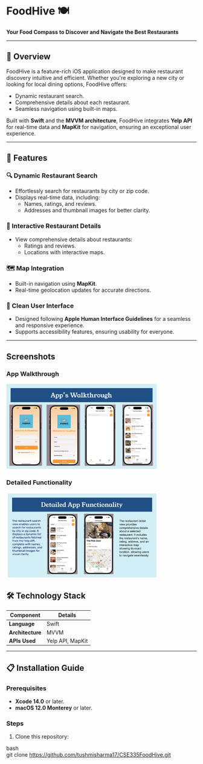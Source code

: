 # FoodHive 🍽️  
**Your Food Compass to Discover and Navigate the Best Restaurants**  

---

## 🚀 Overview  
FoodHive is a feature-rich iOS application designed to make restaurant discovery intuitive and efficient. Whether you're exploring a new city or looking for local dining options, FoodHive offers:  
- Dynamic restaurant search.  
- Comprehensive details about each restaurant.  
- Seamless navigation using built-in maps.  

Built with **Swift** and the **MVVM architecture**, FoodHive integrates **Yelp API** for real-time data and **MapKit** for navigation, ensuring an exceptional user experience.  

---

## 🌟 Features  

### 🔍 Dynamic Restaurant Search  
- Effortlessly search for restaurants by city or zip code.  
- Displays real-time data, including:  
  - Names, ratings, and reviews.  
  - Addresses and thumbnail images for better clarity.  

### 📝 Interactive Restaurant Details  
- View comprehensive details about restaurants:  
  - Ratings and reviews.  
  - Locations with interactive maps.  

### 🗺️ Map Integration  
- Built-in navigation using **MapKit**.  
- Real-time geolocation updates for accurate directions.  

### 🎨 Clean User Interface  
- Designed following **Apple Human Interface Guidelines** for a seamless and responsive experience.  
- Supports accessibility features, ensuring usability for everyone.  

---

## Screenshots

### App Walkthrough
<img src="./App_Walkthrough.png" alt="App Walkthrough" width="400"/>

### Detailed Functionality
<img src="./Detailed_App_Functionality .png" alt="Detailed Functionality" width="400"/>



## 🛠️ Technology Stack  
| **Component**    | **Details**           |  
|-------------------|-----------------------|  
| **Language**      | Swift                |  
| **Architecture**  | MVVM                 |  
| **APIs Used**     | Yelp API, MapKit     |  

---

## 📋 Installation Guide  

### Prerequisites  
- **Xcode 14.0** or later.  
- **macOS 12.0 Monterey** or later.  

### Steps  
1. Clone this repository:  
   
bash  
   git clone https://github.com/tushmisharma17/CSE335FoodHive.git  
